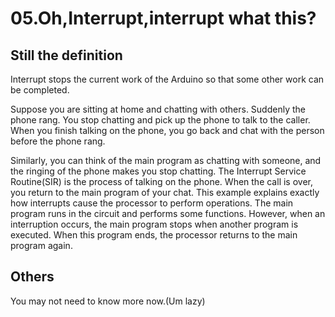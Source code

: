 # 05.Oh,Interrupt,interrupt what this?
## Still the definition  
Interrupt stops the current work of the Arduino so that some other work can be completed.    
  
Suppose you are sitting at home and chatting with others. Suddenly the phone rang. You stop chatting and pick up the phone to talk to the caller. When you finish talking on the phone, you go back and chat with the person before the phone rang.  

Similarly, you can think of the main program as chatting with someone, and the ringing of the phone makes you stop chatting. The Interrupt Service Routine(SIR) is the process of talking on the phone. When the call is over, you return to the main program of your chat. This example explains exactly how interrupts cause the processor to perform operations.
The main program runs in the circuit and performs some functions. However, when an interruption occurs, the main program stops when another program is executed. When this program ends, the processor returns to the main program again.

## Others
You may not need to know more now.(Um lazy)   
